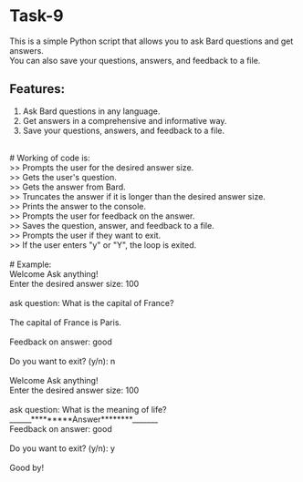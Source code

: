 # Task-9<br>
This is a simple Python script that allows you to ask Bard questions and get answers.<br> You can also save your questions, answers, and feedback to a file.<br>

## Features:<br>
1) Ask Bard questions in any language.<br>
2) Get answers in a comprehensive and informative way.<br>
3) Save your questions, answers, and feedback to a file.<br>
<br>
#  Working of code is:<br>
>> Prompts the user for the desired answer size.<br>
>> Gets the user's question.<br>
>> Gets the answer from Bard.<br>
>> Truncates the answer if it is longer than the desired answer size.<br>
>> Prints the answer to the console.<br>
>> Prompts the user for feedback on the answer.<br>
>> Saves the question, answer, and feedback to a file.<br>
>> Prompts the user if they want to exit.<br>
>> If the user enters "y" or "Y", the loop is exited.<br>
<br>
#  Example:<br>
Welcome Ask anything!<br>
Enter the desired answer size: 100<br>
<br>
ask question: What is the capital of France?<br>
<br>
The capital of France is Paris.<br>
<br>
Feedback on answer: good<br>
<br>
Do you want to exit? (y/n): n<br>
<br>
Welcome Ask anything!<br>
Enter the desired answer size: 100<br>
<br>
ask question: What is the meaning of life?<br>
______*********Answer********_______<br>
Feedback on answer: good<br>
<br>
Do you want to exit? (y/n): y<br>
<br>
Good by! <br>
